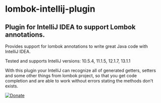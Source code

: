 lombok-intellij-plugin
======================

## Plugin for IntelliJ IDEA to support Lombok annotations. ##

Provides support for lombok annotations to write great Java code with IntelliJ IDEA.

Tested and supports IntelliJ versions: 10.5.4, 11.1.5, 12.1.7, 13.1.1

With this plugin your IntelliJ can recognize all of generated getters, setters and some other things from lombok project, so that you get code completion and are able to work without errors stating the methods don't exists.



[![Donate](https://www.paypal.com/en_US/i/btn/btn_donateCC_LG.gif)](https://www.paypal.com/cgi-bin/webscr?cmd=_s-xclick&hosted_button_id=3F9HXD7A2SMCN)
